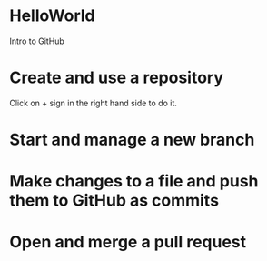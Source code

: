 # HelloWorld
Intro to GitHub

# Create and use a repository
Click on + sign in the right hand side to do it. 
# Start and manage a new branch
# Make changes to a file and push them to GitHub as commits
# Open and merge a pull request

